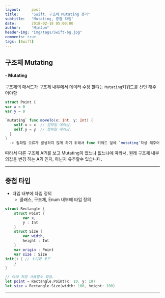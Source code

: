 ```yaml
---
layout:     post
title:      "Swift. 구조체 Mutating 정리"
subtitle:   "Mutating, 중첩 타입"
date:       2018-02-18 05:00:00
author:     "MinJun"
header-img: "img/tags/Swift-bg.jpg"
comments: true 
tags: [Swift]
---
```


## 구조체 Mutating 

#### - Mutating 

구조체의 매서드가 구조체 내부에서 데이터 수정 할떄는 `Mutating`키워드를 선언 해주어야함

```swift
struct Point {
var x = 0 
var y = 0 

`mutating` func moveTo(x: Int, y: Int) {
	self.x = x  // 컴파일 에러남.
	self.y = y  // 컴파일 에러남. 
  }
}
  -> 컴파일 오류가 발생하지 않게 하기 위해서 func 키워드 앞에 `mutating`작성 해주어야함.
```

따라서 다른 구조체 API를 보고 Mutating이 있느냐 없느냐에 따라서, 원래 구조체 내부의값을 변경 하는 API 인지, 아닌지 유추할수 있습니다.

---

## 중첩 타입 

- 타입 내부에 타입 정의
	- 클래스, 구조체, Enum 내부에 타입 정의 

```swift
struct Rectangle { 
	struct Point {
		var x, 
		y : Int 
	}
	struct Size {
		var width, 
		height : Int
	}
	var origin : Point 
	var size : Size
init() { // 초기화 코드 
	} 
}

// 아래 처럼 사용할수 있음. 
let point = Rectangle.Point(x: 10, y: 10)
let size = Rectangle.Size(width: 100, height: 100)
```

---



